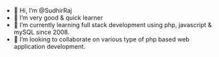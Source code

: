 - 👋 Hi, I’m @SudhirRaj
- 👀 I’m very good & quick learner
- 🌱 I’m currently learning full stack development using php, javascript & mySQL since 2008.
- 💞️ I’m looking to collaborate on various type of php based web application development.
